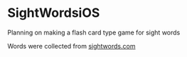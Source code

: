 # SightWordsiOS
Planning on making a flash card type game for sight words

Words were collected from [sightwords.com](http://www.sightwords.com/)
